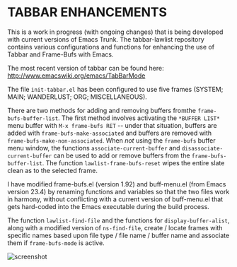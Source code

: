 TABBAR ENHANCEMENTS
=================

This is a work in progress (with ongoing changes) that is being developed with current versions of Emacs Trunk.  The tabbar-lawlist repository contains various configurations and functions for enhancing the use of Tabbar and Frame-Bufs with Emacs.

The most recent version of tabbar can be found here:  http://www.emacswiki.org/emacs/TabBarMode

The file `init-tabbar.el` has been configured to use five frames (SYSTEM; MAIN; WANDERLUST; ORG; MISCELLANEOUS).

There are two methods for adding and removing buffers fromthe `frame-bufs-buffer-list`.  The first method involves activating the `*BUFFER LIST*` menu buffer with `M-x frame-bufs RET` -- under that situation, buffers are added with `frame-bufs-make-associated` and buffers are removed with `frame-bufs-make-non-associated`.  When *not* using the `frame-bufs` buffer menu window, the functions `associate-current-buffer` and `disassociate-current-buffer` can be used to add or remove buffers from the `frame-bufs-buffer-list`.  The function `lawlist-frame-bufs-reset` wipes the entire slate clean as to the selected frame.

I have modified frame-bufs.el (version 1.92) and buff-menu.el (from Emacs version 23.4) by renaming functions and variables so that the two files work in harmony, without conflicting with a current version of buff-menu.el that gets hard-coded into the Emacs executable during the build process.

The function `lawlist-find-file` and the functions for `display-buffer-alist`, along with a modified version of `ns-find-file`, create / locate frames with specific names based upon file type / file name / buffer name and associate them if `frame-bufs-mode` is active.

![screenshot](http://www.lawlist.com/images/frames_tabbar.png)
